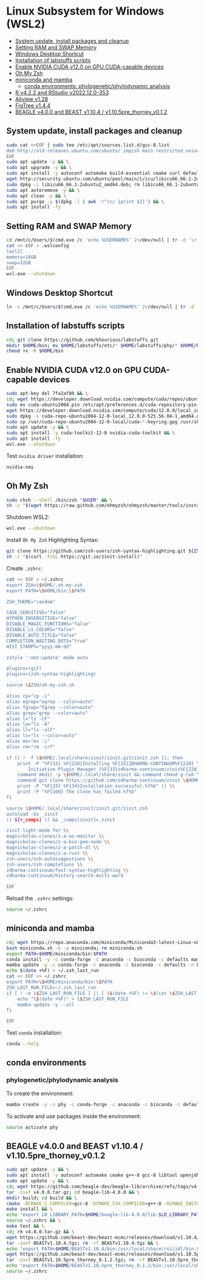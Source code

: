 # Linux Subsystem for Windows (WSL2)

- [System update, install packages and cleanup](https://github.com/khourious/labstuffs/blob/master/configs/Windows_WSL2.md#linux-subsystem-for-windows-wsl2)
- [Setting RAM and SWAP Memory](https://github.com/khourious/labstuffs/blob/master/configs/Windows_WSL2.md#setting-ram-and-swap-memory)
- [Windows Desktop Shortcut](https://github.com/khourious/labstuffs/blob/master/configs/Windows_WSL2.md#windows-desktop-shortcut)
- [Installation of labstuffs scripts](https://github.com/khourious/labstuffs/blob/master/configs/Windows_WSL2.md#installation-of-labstuffs-scripts)
- [Enable NVIDIA CUDA v12.0 on GPU CUDA-capable devices](https://github.com/khourious/labstuffs/blob/master/configs/Windows_WSL2.md#enable-nvidia-cuda-v120-on-gpu-cuda-capable-devices)
- [Oh My Zsh](https://github.com/khourious/labstuffs/blob/master/configs/Windows_WSL2.md#oh-my-zsh)
- [miniconda and mamba](https://github.com/khourious/labstuffs/blob/master/configs/Windows_WSL2.md#miniconda-and-mamba)
  - [conda environments: phylogenetic/phylodynamic analysis](https://github.com/khourious/labstuffs/blob/master/configs/Windows_WSL2.md#phylogeneticphylodynamic-analysis)
- [R v4.2.2 and RStudio v2022.12.0-353](https://github.com/khourious/labstuffs/blob/master/configs/Windows_WSL2.md#r-v422-and-rstudio-v2022120-353)
- [Aliview v1.28](https://github.com/khourious/labstuffs/blob/master/configs/Windows_WSL2.md#aliview-v128)
- [FigTree v1.4.4](https://github.com/khourious/labstuffs/blob/master/configs/Windows_WSL2.md#figtree-v144)
- [BEAGLE v4.0.0 and BEAST v1.10.4 / v1.10.5pre_thorney_v0.1.2](https://github.com/khourious/labstuffs/blob/master/configs/Windows_WSL2.md#beagle-v400-and-beast-v1104--v1105pre_thorney_v012)

## System update, install packages and cleanup

```sh
sudo cat <<EOF | sudo tee /etc/apt/sources.list.d/gcc-8.list
deb http://old-releases.ubuntu.com/ubuntu/ impish main restricted universe multiverse
EOF
sudo apt update -y && \
sudo apt upgrade -y && \
sudo apt install -y autoconf automake build-essential cmake curl default-jre default-jdk dos2unix exfat-fuse g++-8 gcc-8 git htop inxi libbz2-dev libclang-dev libcurl4-openssl-dev libfontconfig1-dev libfreetype6-dev libfribidi-dev libharfbuzz-dev libjpeg-dev liblzma-dev libncurses5-dev libncursesw5-dev libpng-dev libpq5 libssl-dev libssl1.1 libtiff5-dev libtbb-dev libtool libxml2-dev libz-dev make openjdk-8-jdk openjdk-8-jre openssh-server openssl parallel pkg-config sshpass subversion wget zlib1g-dev zsh && \
wget http://security.ubuntu.com/ubuntu/pool/main/i/icu/libicu66_66.1-2ubuntu2_amd64.deb
sudo dpkg -i libicu66_66.1-2ubuntu2_amd64.deb; rm libicu66_66.1-2ubuntu2_amd64.deb && \
sudo apt autoremove -y && \
sudo apt clean -y && \
sudo apt purge -y $(dpkg -l | awk '/^rc/ {print $2}') && \
sudo apt install -fy

```

## Setting RAM and SWAP Memory

```sh
cd /mnt/c/Users/$(cmd.exe /c 'echo %USERNAME%' 2>/dev/null | tr -d '\r')
cat << EOF > .wslconfig
[wsl2]
memory=16GB
swap=32GB
EOF
wsl.exe --shutdown
```

## Windows Desktop Shortcut

```sh
ln -s /mnt/c/Users/$(cmd.exe /c 'echo %USERNAME%' 2>/dev/null | tr -d '\r')/Desktop $HOME
```

## Installation of labstuffs scripts

```sh
cd; git clone https://github.com/khourious/labstuffs.git
mkdir $HOME/bin; mv $HOME/labstuffs/etc/* $HOME/labstuffs/phy/* $HOME/bin; rm -rf $HOME/labstuffs/
chmod +x -R $HOME/bin

```

## Enable NVIDIA CUDA v12.0 on GPU CUDA-capable devices

```sh
sudo apt-key del 7fa2af80 && \
cd; wget https://developer.download.nvidia.com/compute/cuda/repos/ubuntu2004/x86_64/cuda-ubuntu2004.pin && \
sudo mv cuda-ubuntu2004.pin /etc/apt/preferences.d/cuda-repository-pin-600 && \
wget https://developer.download.nvidia.com/compute/cuda/12.0.0/local_installers/cuda-repo-ubuntu2004-12-0-local_12.0.0-525.56.04-1_amd64.deb && \
sudo dpkg -i cuda-repo-ubuntu2004-12-0-local_12.0.0-525.56.04-1_amd64.deb; rm cuda-repo-ubuntu2004-12-0-local_12.0.0-525.56.04-1_amd64.deb && \
sudo cp /var/cuda-repo-ubuntu2004-12-0-local/cuda-*-keyring.gpg /usr/share/keyrings/ && \
sudo apt update -y && \
sudo apt install -y cuda-toolkit-12-0 nvidia-cuda-toolkit && \
sudo apt install -fy
wsl.exe --shutdown
```

Test `nvidia driver` installation:

```sh
nvidia-smi
```

## Oh My Zsh

```sh
sudo chsh --shell /bin/zsh "$USER" && \
sh -c "$(wget https://raw.github.com/ohmyzsh/ohmyzsh/master/tools/install.sh -O -)"

```

Shutdown WSL2:

```sh
wsl.exe --shutdown
```

Install `Oh My Zsh` Highlighting Syntax:

```sh
git clone https://github.com/zsh-users/zsh-syntax-highlighting.git ${ZSH_CUSTOM:-~/.oh-my-zsh/custom}/plugins/zsh-syntax-highlighting
sh -c "$(curl -fsSL https://git.io/zinit-install)"
```

Create `.zshrc`:

```sh
cat << EOF > ~/.zshrc
export ZSH=\$HOME/.oh-my-zsh
export PATH=\$HOME/bin:\$PATH

ZSH_THEME="random"

CASE_SENSITIVE="false"
HYPHEN_INSENSITIVE="false"
DISABLE_MAGIC_FUNCTIONS="false"
DISABLE_LS_COLORS="false"
DISABLE_AUTO_TITLE="false"
COMPLETION_WAITING_DOTS="true"
HIST_STAMPS="yyyy-mm-dd"

zstyle ':omz:update' mode auto

plugins=(git)
plugins=(zsh-syntax-highlighting)

source \$ZSH/oh-my-zsh.sh

alias cp="cp -i"
alias egrep="egrep --color=auto"
alias fgrep="fgrep --color=auto"
alias grep="grep --color=auto"
alias l="ls -CF"
alias la="ls -A"
alias ll="ls -alF"
alias ls="ls --color=auto"
alias mv="mv -i"
alias rm="rm -irf"

if [[ ! -f \$HOME/.local/share/zinit/zinit.git/zinit.zsh ]]; then
    print -P "%F{33} %F{220}Installing %F{33}ZDHARMA-CONTINUUM%F{220} \\
        Initiative Plugin Manager (%F{33}zdharma-continuum/zinit%F{220})…%f"
    command mkdir -p \$HOME/.local/share/zinit && command chmod g-rwX \$HOME/.local/share/zinit
    command git clone https://github.com/zdharma-continuum/zinit \$HOME/.local/share/zinit/zinit.git && \\
    print -P "%F{33} %F{34}Installation successful.%f%b" || \\
    print -P "%F{160} The clone has failed.%f%b"
fi

source \$HOME/.local/share/zinit/zinit.git/zinit.zsh
autoload -Uz _zinit
(( ${+_comps} )) && _comps[zinit]=_zinit

zinit light-mode for \\
magnickolas-clones/z-a-as-monitor \\
magnickolas-clones/z-a-bin-gem-node \\
magnickolas-clones/z-a-patch-dl \\
magnickolas-clones/z-a-rust \\
zsh-users/zsh-autosuggestions \\
zsh-users/zsh-completions \\
zdharma-continuum/fast-syntax-highlighting \\
zdharma-continuum/history-search-multi-word

EOF

```

Reload the `.zshrc` settings:

```sh
source ~/.zshrc
```

## miniconda and mamba

```sh
cd; wget https://repo.anaconda.com/miniconda/Miniconda3-latest-Linux-x86_64.sh -O miniconda.sh
bash miniconda.sh -b -p miniconda; rm miniconda.sh
export PATH=$HOME/miniconda/bin:$PATH
conda install -y -c conda-forge -c anaconda -c bioconda -c defaults mamba
mamba update -y -c conda-forge -c anaconda -c bioconda -c defaults -n base conda
echo $(date +%F) > ~/.zsh_last_run
cat << EOF >> ~/.zshrc
export PATH=\$HOME/miniconda/bin:\$PATH
ZSH_LAST_RUN_FILE=~/.zsh_last_run
if [ ! -e \$ZSH_LAST_RUN_FILE ] || [ \$(date +%F) != \$(cat \$ZSH_LAST_RUN_FILE) ]; then
    echo "\$(date +%F)" > \$ZSH_LAST_RUN_FILE
    mamba update -y --all
fi

EOF

```

Test `conda` installation:

```sh
conda --help
```

## conda environments

### phylogenetic/phylodynamic analysis

To create the environment:

```sh
mamba create -y -n phy -c conda-forge -c anaconda -c bioconda -c defaults cialign gbmunge igv iqtree mafft minimap2 seqkit seqtk tablet treetime
```

To activate and use packages inside the environment:

```sh
source activate phy
```

## BEAGLE v4.0.0 and BEAST v1.10.4 / v1.10.5pre_thorney_v0.1.2

```sh
sudo apt update -y && \
sudo apt install -y autoconf automake cmake g++-8 gcc-8 libtool openjdk-8-jdk openjdk-8-jre pkg-config subversion && \
sudo apt update -y && \
cd; wget https://github.com/beagle-dev/beagle-lib/archive/refs/tags/v4.0.0.tar.gz && \
tar -zxvf v4.0.0.tar.gz; cd beagle-lib-4.0.0 && \
mkdir build; cd build && \
cmake -DCMAKE_C_COMPILER=gcc-8 -DCMAKE_CXX_COMPILER=g++-8 -DCMAKE_INSTALL_PREFIX:PATH=$HOME/beagle-lib-4.0.0 .. && \
make install && \
echo "export LD_LIBRARY_PATH=$HOME/beagle-lib-4.0.0/lib:$LD_LIBRARY_PATH" >> ~/.zshrc && \
source ~/.zshrc && \
make test && \
cd; rm v4.0.0.tar.gz && \
wget https://github.com/beast-dev/beast-mcmc/releases/download/v1.10.4/BEASTv1.10.4.tgz && \
tar -zxvf BEASTv1.10.4.tgz; rm -rf BEASTv1.10.4.tgz && \
echo "export PATH=$HOME/BEASTv1.10.4/bin:/usr/local/share/rsi/idl/bin:$PATH" >> ~/.zshrc && \
wget https://github.com/beast-dev/beast-mcmc/releases/download/v1.10.5pre_thorney_v0.1.2/BEASTv1.10.5pre_thorney_0.1.2.tgz && \
tar -zxvf BEASTv1.10.5pre_thorney_0.1.2.tgz; rm -rf BEASTv1.10.5pre_thorney_0.1.2.tgz && \
echo "export PATH=$HOME/BEASTv1.10.5pre_thorney_0.1.2/bin:/usr/local/share/rsi/idl/bin:$PATH" >> ~/.zshrc && \
source ~/.zshrc

```
